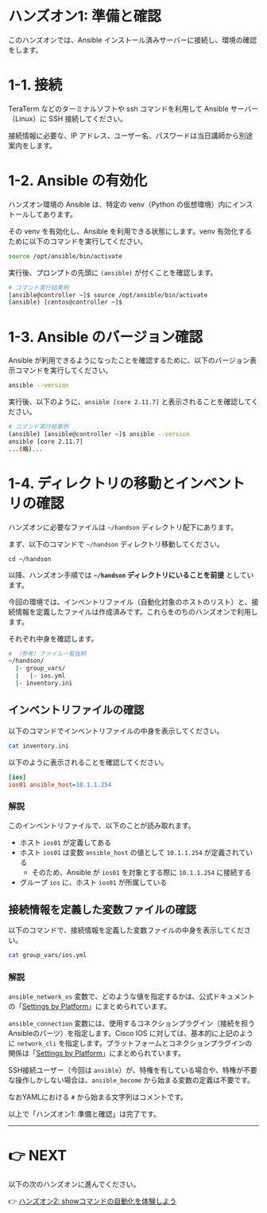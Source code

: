 # ハンズオン1: 準備と確認

このハンズオンでは、Ansible インストール済みサーバーに接続し、環境の確認をします。

# 1-1. 接続

TeraTerm などのターミナルソフトや ssh コマンドを利用して Ansible サーバー（Linux）に SSH 接続してください。

接続情報に必要な、IP アドレス、ユーザー名、パスワードは当日講師から別途案内をします。

# 1-2. Ansible の有効化

ハンズオン環境の Ansible は、特定の venv（Python の仮想環境）内にインストールしてあります。

その venv を有効化し、Ansible を利用できる状態にします。venv 有効化するために以下のコマンドを実行してください。

```bash
source /opt/ansible/bin/activate
```

実行後、プロンプトの先頭に `(ansible)` が付くことを確認します。

```bash
# コマンド実行結果例
[ansible@controller ~]$ source /opt/ansible/bin/activate
(ansible) [centos@controller ~]$ 
```

# 1-3.  Ansible のバージョン確認

Ansible が利用できるようになったことを確認するために、以下のバージョン表示コマンドを実行してください。

```bash
ansible --version
```

実行後、以下のように、`ansible [core 2.11.7]` と表示されることを確認してください。

```bash
# コマンド実行結果例
(ansible) [ansible@controller ~]$ ansible --version
ansible [core 2.11.7]
...(略)...
```

# 1-4. ディレクトリの移動とインベントリの確認

ハンズオンに必要なファイルは `~/handson` ディレクトリ配下にあります。

まず、以下のコマンドで `~/handson` ディレクトリ移動してください。

```
cd ~/handson
```

以降、ハンズオン手順では **`~/handson` ディレクトリにいることを前提** としています。

今回の環境では、インベントリファイル（自動化対象のホストのリスト）と、接続情報を定義したファイルは作成済みです。これらをのちのハンズオンで利用します。

それぞれ中身を確認します。

```bash
# （参考）ファイル一覧抜粋
~/handson/
  |- group_vars/
  |   |- ios.yml
  |- inventory.ini
```

## インベントリファイルの確認

以下のコマンドでインベントリファイルの中身を表示してください。

```bash
cat inventory.ini
```

以下のように表示されることを確認してください。

```ini
[ios]
ios01 ansible_host=10.1.1.254 
```

### 解説
このインベントリファイルで、以下のことが読み取れます。

- ホスト `ios01` が定義してある
- ホスト `ios01` は変数 `ansible_host` の値として `10.1.1.254` が定義されている
  - そのため、Ansible が `ios01` を対象とする際に `10.1.1.254` に接続する
- グループ `ios` に、ホスト `ios01` が所属している


## 接続情報を定義した変数ファイルの確認

以下のコマンドで、接続情報を定義した変数ファイルの中身を表示してください。

```bash
cat group_vars/ios.yml
```

### 解説

`ansible_network_os` 変数で、どのような値を指定するかは、公式ドキュメントの「[Settings by Platform](https://docs.ansible.com/ansible/latest/network/user_guide/platform_index.html#settings-by-platform)」にまとめられています。

`ansible_connection` 変数には、使用するコネクションプラグイン（接続を担うAnsibleのパーツ）を指定します。Cisco IOS に対しては、基本的に上記のように `network_cli` を指定します。プラットフォームとコネクションプラグインの関係は「[Settings by Platform](https://docs.ansible.com/ansible/latest/network/user_guide/platform_index.html#settings-by-platform)」にまとめられています。

SSH接続ユーザー（今回は `ansible`）が、特権を有している場合や、特権が不要な操作しかしない場合は、`ansible_become` から始まる変数の定義は不要です。

なおYAMLにおける `#` から始まる文字列はコメントです。

以上で「ハンズオン1: 準備と確認」は完了です。

---

# 👉 NEXT

以下の次のハンズオンに進んでください。

👉 [ハンズオン2: showコマンドの自動化を体験しよう](./handson2.md)
